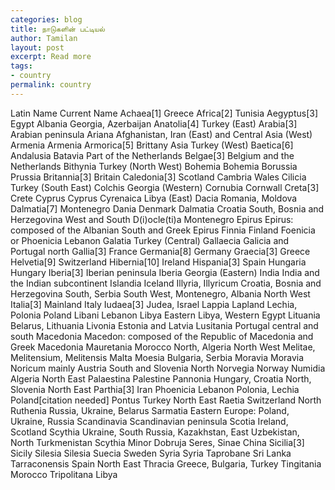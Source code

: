 ```yaml
---
categories: blog
title: நாடுகளின் பட்டியல்
author: Tamilan
layout: post
excerpt: Read more
tags: 
- country
permalink: country
---
```

Latin Name 	Current Name
Achaea[1] 	Greece
Africa[2] 	Tunisia
Aegyptus[3] 	Egypt
Albania 	Georgia, Azerbaijan
Anatolia[4] 	Turkey (East)
Arabia[3] 	Arabian peninsula
Ariana 	Afghanistan, Iran (East) and Central Asia (West)
Armenia 	Armenia
Armorica[5] 	Brittany
Asia 	Turkey (West)
Baetica[6] 	Andalusia
Batavia 	Part of the Netherlands
Belgae[3] 	Belgium and the Netherlands
Bithynia 	Turkey (North West)
Bohemia 	Bohemia
Borussia 	Prussia
Britannia[3] 	Britain
Caledonia[3] 	Scotland
Cambria 	Wales
Cilicia 	Turkey (South East)
Colchis 	Georgia (Western)
Cornubia 	Cornwall
Creta[3] 	Crete
Cyprus 	Cyprus
Cyrenaica 	Libya (East)
Dacia 	Romania, Moldova
Dalmatia[7] 	Montenegro
Dania 	Denmark
Dalmatia 	Croatia South, Bosnia and Herzegovina West and South
D(i)ocle(ti)a 	Montenegro
Epirus 	Epirus: composed of the Albanian South and Greek Epirus
Finnia 	Finland
Foenicia or Phoenicia 	Lebanon
Galatia 	Turkey (Central)
Gallaecia 	Galicia and Portugal north
Gallia[3] 	France
Germania[8] 	Germany
Graecia[3] 	Greece
Helvetia[9] 	Switzerland
Hibernia[10] 	Ireland
Hispania[3] 	Spain
Hungaria 	Hungary
Iberia[3] 	Iberian peninsula
Iberia 	Georgia (Eastern)
India 	India and the Indian subcontinent
Islandia 	Iceland
Illyria, Illyricum 	Croatia, Bosnia and Herzegovina South, Serbia South West, Montenegro, Albania North West
Italia[3] 	Mainland Italy
Iudaea[3] 	Judea, Israel
Lappia 	Lapland
Lechia, Polonia 	Poland
Libani 	Lebanon
Libya 	Eastern Libya, Western Egypt
Lituania 	Belarus, Lithuania
Livonia 	Estonia and Latvia
Lusitania 	Portugal central and south
Macedonia 	Macedon: composed of the Republic of Macedonia and Greek Macedonia
Mauretania 	Morocco North, Algeria North West
Melitae, Melitensium, Melitensis 	Malta
Moesia 	Bulgaria, Serbia
Moravia 	Moravia
Noricum 	mainly Austria South and Slovenia North
Norvegia 	Norway
Numidia 	Algeria North East
Palaestina 	Palestine
Pannonia 	Hungary, Croatia North, Slovenia North East
Parthia[3] 	Iran
Phoenicia 	Lebanon
Polonia, Lechia 	Poland[citation needed]
Pontus 	Turkey North East
Raetia 	Switzerland North
Ruthenia 	Russia, Ukraine, Belarus
Sarmatia 	Eastern Europe: Poland, Ukraine, Russia
Scandinavia 	Scandinavian peninsula
Scotia 	Ireland, Scotland
Scythia 	Ukraine, South Russia, Kazakhstan, East Uzbekistan, North Turkmenistan
Scythia Minor 	Dobruja
Seres, Sinae 	China
Sicilia[3] 	Sicily
Silesia 	Silesia
Suecia 	Sweden
Syria 	Syria
Taprobane 	Sri Lanka
Tarraconensis 	Spain North East
Thracia 	Greece, Bulgaria, Turkey
Tingitania 	Morocco
Tripolitana 	Libya